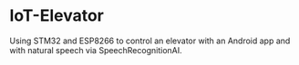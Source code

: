 # IoT-Elevator
 Using STM32 and ESP8266 to control an elevator with an Android app and with natural speech via SpeechRecognitionAI.

